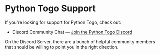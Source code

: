 # Python Togo Support

If you're looking for support for Python Togo, check out:

* Discord Community Chat &mdash; [Join the Python Togo Discord](https://pytogo.org/discord)

On the Discord Server, there are a bunch of helpful community members that should be willing to point you in the right direction.
